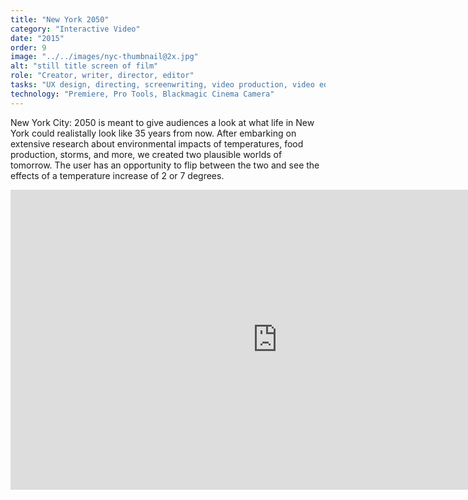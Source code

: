 ```yaml
---
title: "New York 2050"
category: "Interactive Video"
date: "2015"
order: 9
image: "../../images/nyc-thumbnail@2x.jpg"
alt: "still title screen of film"
role: "Creator, writer, director, editor"
tasks: "UX design, directing, screenwriting, video production, video editing"
technology: "Premiere, Pro Tools, Blackmagic Cinema Camera"
---
```


New York City: 2050 is meant to give audiences a look at what life in New York could realistally look like 35 years from now. After embarking on extensive research about environmental impacts of temperatures, food production, storms, and more, we created two plausible worlds of tomorrow. The user has an opportunity to flip between the two and see the effects of a temperature increase of 2 or 7 degrees.

<div class="iframeWrapper">
<iframe width="854" height="480" src="https://video.helloeko.com/v/zG5JgV/embed?publisherID=Uwxxav" frameborder="0" allowfullscreen></iframe>
</div>
